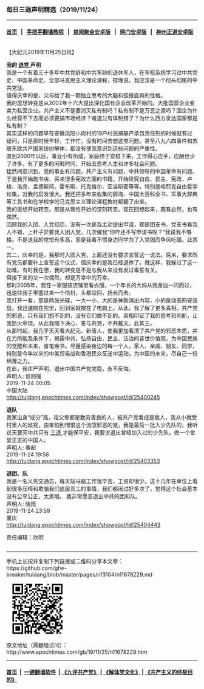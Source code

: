 ### 每日三退声明精选（2019/11/24）
------------------------

#### [首页](https://github.com/gfw-breaker/banned-news/blob/master/README.md) &nbsp;&nbsp;|&nbsp;&nbsp; [手把手翻墙教程](https://github.com/gfw-breaker/guides/wiki) &nbsp;&nbsp;|&nbsp;&nbsp; [禁闻聚合安卓版](https://github.com/gfw-breaker/bn-android) &nbsp;&nbsp;|&nbsp;&nbsp; [网门安卓版](https://github.com/oGate2/oGate) &nbsp;&nbsp;|&nbsp;&nbsp; [神州正道安卓版](https://github.com/SzzdOgate/update) 



<div class="column" id="artbody" itemprop="articleBody">
 <!-- article content begin -->
 <p>
  【大纪元2019年11月25日讯】
 </p>
 <p>
  <strong>
   我的
   <a href="http://www.epochtimes.com/gb/tag/%E9%80%80%E5%85%9A.html">
    退党
   </a>
   声明
  </strong>
  <br/>
  我是一个有着三十多年中共党龄和中共军龄的退休军人，在军校系统学习过中共党史、中国革命史、全部马克思主义理论课程，按理说，我应该是一个彻头彻尾的中共党徒。
  <br/>
  值得庆幸的是，父母给了我一颗独立思考的大脑和孤傲直爽的性格。
  <br/>
  我的思想转变是从2002年十六大提出深化国有企业改革开始的。大批国营企业变卖为私营企业。共产主义不是要消灭私有制吗？私有制不是万恶之源吗？国企为什么经营不下去而必须要搞市场经济？难道公有体制错了？为什么西方发达国家都是私有制？
  <br/>
  其实这样的问题早在安徽凤阳小岗村的18户村民搞联产承包责任制的时候就有过疑问，只是那时候年轻，工作忙，没有时间去想这类问题。甚至八九六四事件和苏联东欧共产国家纷纷解体，都没有使我意识到这些问题的严重性。
  <br/>
  直到2000年以后，事业小有所成，家庭终于安稳下来，工作得心应手，应酬也少了许多，有了更多的闲暇时间，开始去思考人生和许多社会问题。
  <br/>
  猛然间意识到，党的事业有问题，共产主义有问题，中共领导的中国革命有问题。
  <br/>
  于是我开始跑书店，买来很多宪政方面的书籍，开始研究自由、民主、宪政，卢梭、洛克、孟德斯鸠、霍布斯、托克维尔、亚当斯密等等，特别是哈耶克自由哲学论集，对我的启发很大。我还把多年来收集的辞海、中国大百科全书、军事大辞典等工具书和在学校学的马克思主义理论课程教材都翻了出来。
  <br/>
  我的思想开始转变。那是从理性开始的深刻转变。现在回想起来，既有必然，也有偶然。
  <br/>
  回顾我的入团、入党经历，没有一次是我主动提出申请，都是团支书、党支书看我人不错，上杆子非要我入团入党，几次催我“你咋还不写申请书呢？”我说我不够格。不是说我的觉悟有多高，而是我看不惯身边同学为了入党团而争风吃醋。此其一。
  <br/>
  其二，庆幸的是，我那时入团入党，上面还没有要求宣誓这一说法。后来，要求所有党员都要补上宣誓这个仪式，但庆幸的是我已经退休了。就这样，我躲过了这一劫难。有时我在想，我的转变是不是与我从来没有发过毒誓有关。
  <br/>
  但接下来的又一次偶然，却是万幸中的万幸。
  <br/>
  那时2005年，我在一家服装店铺里看衣服，一个年长的大妈从我身边一闪而过，迅速往我手里塞过来一个信封，头都没回，扬长而去。
  <br/>
  我打开一看，那是两张光碟，一大一小，大的是神韵演出内容，小的是动态网安装盘。我迅速揣在兜里，回到家就按在了电脑上。从此，我了解了更多真相。共产党的邪恶，只有我们想不到的，没有它们做不到的。真相印证了我的思考和判断，让我怒火中烧。从此我暗下决心，誓与共党，不共戴天。此其三。
  <br/>
  从那时起，我几乎天天看大纪元、新唐人，使我更加看清了共产党的邪恶本质，并在力所能及条件下，揭露中共，弘扬自由、民主、法治的普世价值观，为中国民族的觉醒和未来，奋笔疾书，尽量感染身边的每一个人，家人、亲戚、朋友、同学，特别是今年以来的中美贸易战和香港民众反送中运动，为中国的未来，尽自己一份绵薄之力。
  <br/>
  在此，我庄严声明，退出中国共产党党籍，永不反悔。
  <br/>
  声明人: 信则强
  <br/>
  2019-11-24 00:05
  <br/>
  中国大陆
  <br/>
  <a href="http://tuidang.epochtimes.com/index/showpost/id/25400245">
   http://tuidang.epochtimes.com/index/showpost/id/25400245
  </a>
 </p>
 <p>
  <strong>
   退队
  </strong>
  <br/>
  我家出身“成分”高，祖父辈都是勤劳善良的人，被共产党看成是敌人，我从小就受村里人的歧视，由害怕到憎恨这个流氓邪恶的党，我是最后一批入少先队的，我听说天要灭中共只有
  <a href="http://www.epochtimes.com/gb/tag/%E4%B8%89%E9%80%80.html">
   三退
  </a>
  才能保平安，我要求退出曾经加入过的少先队，做一个堂堂正正的中国人。
  <br/>
  声明人: 春起
  <br/>
  2019-11-24 19:58
  <br/>
  <a href="http://tuidang.epochtimes.com/index/showpost/id/25403353">
   http://tuidang.epochtimes.com/index/showpost/id/25403353
  </a>
 </p>
 <p>
  <strong>
   退团、队
  </strong>
  <br/>
  我是一名义务交通员，每天站马路工作很辛苦，工资却很少。这十几年在单位上看到很多压榨和欺骗我们底层员工的事情，我们都闹过好多次了，觉得这个社会基本没有公平公正，太黑暗。 我非常愿意退出中共的团和队。
  <br/>
  声明人: 晓雨
  <br/>
  2019-11-24 23:59
  <br/>
  重庆
  <br/>
  <a href="http://tuidang.epochtimes.com/index/showpost/id/25404443">
   http://tuidang.epochtimes.com/index/showpost/id/25404443
  </a>
 </p>
 <p>
  责任编辑：欣明
 </p>
 <!-- article content end -->
 <div id="below_article_ad">
  <div id="below_article_ad_inner">
  </div>
 </div>
</div>

<hr/>
手机上长按并复制下列链接或二维码分享本文章：<br/>
https://github.com/gfw-breaker/tuidang/blob/master/pages/nf3104/n11678229.md <br/>
<a href='https://github.com/gfw-breaker/tuidang/blob/master/pages/nf3104/n11678229.md'><img src='https://github.com/gfw-breaker/tuidang/blob/master/pages/nf3104/n11678229.md.png'/></a> <br/>
原文地址（需翻墙访问）：http://www.epochtimes.com/gb/19/11/25/n11678229.htm


------------------------
#### [首页](https://github.com/gfw-breaker/banned-news/blob/master/README.md) &nbsp;|&nbsp; [一键翻墙软件](https://github.com/gfw-breaker/nogfw/blob/master/README.md) &nbsp;| [《九评共产党》](https://github.com/gfw-breaker/9ping.md/blob/master/README.md#九评之一评共产党是什么) | [《解体党文化》](https://github.com/gfw-breaker/jtdwh.md/blob/master/README.md) | [《共产主义的终极目的》](https://github.com/gfw-breaker/gczydzjmd.md/blob/master/README.md)


<img src='http://gfw-breaker.win/tuidang/pages/nf3104/n11678229.md' width='0px' height='0px'/>